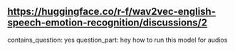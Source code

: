 ## https://huggingface.co/r-f/wav2vec-english-speech-emotion-recognition/discussions/2

contains_question: yes
question_part: hey how to run this model for audios